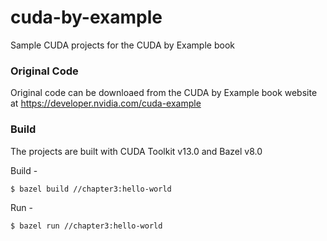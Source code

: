 # cuda-by-example
Sample CUDA projects for the CUDA by Example book

### Original Code
Original code can be downloaed from the CUDA by Example book website at https://developer.nvidia.com/cuda-example

### Build
The projects are built with CUDA Toolkit v13.0 and Bazel v8.0

Build -

`$ bazel build //chapter3:hello-world`

Run - 

`$ bazel run //chapter3:hello-world`
